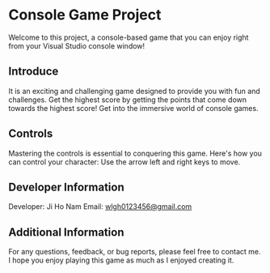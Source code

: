 # Console Game Project

Welcome to this project, a console-based game that you can enjoy right from your Visual Studio console window!

## Introduce

It is an exciting and challenging game designed to provide you with fun and challenges. Get the highest score by getting the points that come down towards the highest score! Get into the immersive world of console games.

## Controls

Mastering the controls is essential to conquering this game. Here's how you can control your character:
Use the arrow left and right keys to move.

## Developer Information

Developer: Ji Ho Nam
Email: wlgh0123456@gmail.com

## Additional Information

For any questions, feedback, or bug reports, please feel free to contact me. I hope you enjoy playing this game as much as I enjoyed creating it.
